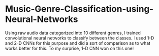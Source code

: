 # Music-Genre-Classification-using-Neural-Networks
Using raw audio data categorized into 10 different genres, I trained convolutional neural networks to classify between the classes. I used 1-D and 2-D CNNs for this purpose and did a sort of comparison as to what works better for this. To my surprise, 1-D CNN won on this one!
